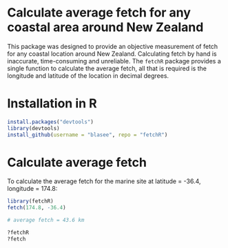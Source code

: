 # Calculate average fetch for any coastal area around New Zealand

This package was designed to provide an objective measurement of fetch for any
coastal location around New Zealand. Calculating fetch by hand is inaccurate,
time-consuming and unreliable. The `fetchR` package provides a single function
to calculate the average fetch, all that is required is the longitude and 
latitude of the location in decimal degrees.

# Installation in R

```R
install.packages("devtools")
library(devtools)
install_github(username = "blasee", repo = "fetchR")
```

# Calculate average fetch

To calculate the average fetch for the marine site at latitude = -36.4, 
longitude = 174.8:

```R
library(fetchR)
fetch(174.8, -36.4)

# average fetch = 43.6 km

?fetchR
?fetch
```